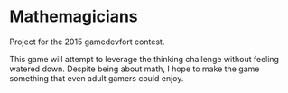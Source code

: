 # Mathemagicians
Project for the 2015 gamedevfort contest.

This game will attempt to leverage the thinking challenge without feeling watered down. Despite being about math, I hope to make the game something that even adult gamers could enjoy.

